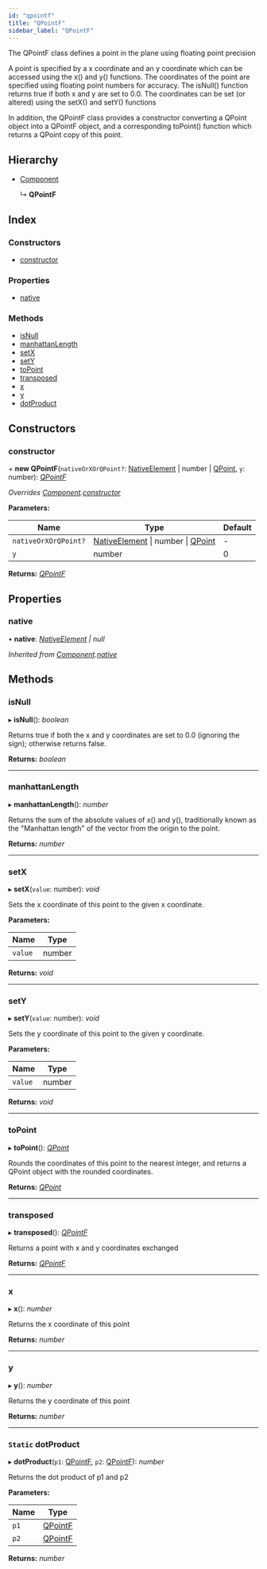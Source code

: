 ```yaml
---
id: "qpointf"
title: "QPointF"
sidebar_label: "QPointF"
---
```


The QPointF class defines a point in the plane using floating point precision

A point is specified by a x coordinate and an y coordinate which can be accessed using the x() and y() functions. The coordinates of the point are specified using floating point numbers for accuracy. The isNull() function returns true if both x and y are set to 0.0. The coordinates can be set (or altered) using the setX() and setY() functions

In addition, the QPointF class provides a constructor converting a QPoint object into a QPointF object, and a corresponding toPoint() function which returns a QPoint copy of this point.

## Hierarchy

* [Component](component.md)

  ↳ **QPointF**

## Index

### Constructors

* [constructor](qpointf.md#constructor)

### Properties

* [native](qpointf.md#native)

### Methods

* [isNull](qpointf.md#isnull)
* [manhattanLength](qpointf.md#manhattanlength)
* [setX](qpointf.md#setx)
* [setY](qpointf.md#sety)
* [toPoint](qpointf.md#topoint)
* [transposed](qpointf.md#transposed)
* [x](qpointf.md#x)
* [y](qpointf.md#y)
* [dotProduct](qpointf.md#static-dotproduct)

## Constructors

###  constructor

\+ **new QPointF**(`nativeOrXOrQPoint?`: [NativeElement](../globals.md#nativeelement) | number | [QPoint](qpoint.md), `y`: number): *[QPointF](qpointf.md)*

*Overrides [Component](component.md).[constructor](component.md#constructor)*

**Parameters:**

Name | Type | Default |
------ | ------ | ------ |
`nativeOrXOrQPoint?` | [NativeElement](../globals.md#nativeelement) &#124; number &#124; [QPoint](qpoint.md) | - |
`y` | number | 0 |

**Returns:** *[QPointF](qpointf.md)*

## Properties

###  native

• **native**: *[NativeElement](../globals.md#nativeelement) | null*

*Inherited from [Component](component.md).[native](component.md#native)*

## Methods

###  isNull

▸ **isNull**(): *boolean*

Returns true if both the x and y coordinates are set to 0.0 (ignoring the sign); otherwise returns false.

**Returns:** *boolean*

___

###  manhattanLength

▸ **manhattanLength**(): *number*

Returns the sum of the absolute values of x() and y(), traditionally known as the "Manhattan length" of the vector from the origin to the point.

**Returns:** *number*

___

###  setX

▸ **setX**(`value`: number): *void*

Sets the x coordinate of this point to the given x coordinate.

**Parameters:**

Name | Type |
------ | ------ |
`value` | number |

**Returns:** *void*

___

###  setY

▸ **setY**(`value`: number): *void*

Sets the y coordinate of this point to the given y coordinate.

**Parameters:**

Name | Type |
------ | ------ |
`value` | number |

**Returns:** *void*

___

###  toPoint

▸ **toPoint**(): *[QPoint](qpoint.md)*

Rounds the coordinates of this point to the nearest integer, and returns a QPoint object with the rounded coordinates.

**Returns:** *[QPoint](qpoint.md)*

___

###  transposed

▸ **transposed**(): *[QPointF](qpointf.md)*

Returns a point with x and y coordinates exchanged

**Returns:** *[QPointF](qpointf.md)*

___

###  x

▸ **x**(): *number*

Returns the x coordinate of this point

**Returns:** *number*

___

###  y

▸ **y**(): *number*

Returns the y coordinate of this point

**Returns:** *number*

___

### `Static` dotProduct

▸ **dotProduct**(`p1`: [QPointF](qpointf.md), `p2`: [QPointF](qpointf.md)): *number*

Returns the dot product of p1 and p2

**Parameters:**

Name | Type |
------ | ------ |
`p1` | [QPointF](qpointf.md) |
`p2` | [QPointF](qpointf.md) |

**Returns:** *number*
